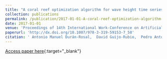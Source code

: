 ```yaml
---
title: "A coral reef optimization algorithm for wave height time series segmentation problems"
collection: publications
permalink: /publication/2017-01-01-A-coral-reef-optimization-algorithm-for-wave-height-time-series-segmentation-problems
date: 2017-01-01
venue: 'Proceedings of 14th International Work-Conference on Artificial and Natural Neural Networks (IWANN2017)'
paperurl: 'http://dx.doi.org/10.1007/978-3-319-59153-7_58'
citation: ' Antonio Manuel Durán-Rosal,  David Guijo-Rubio,  Pedro Antonio Gutiérrez,  Sancho Salcedo-Sanz,  César Hervás-Martínez, &quot;A coral reef optimization algorithm for wave height time series segmentation problems.&quot; Proceedings of 14th International Work-Conference on Artificial and Natural Neural Networks (IWANN2017), Vol. 10305, 2017, pp. 673-684.'
---
```

[Access paper here](http://dx.doi.org/10.1007/978-3-319-59153-7_58){:target="_blank"}
